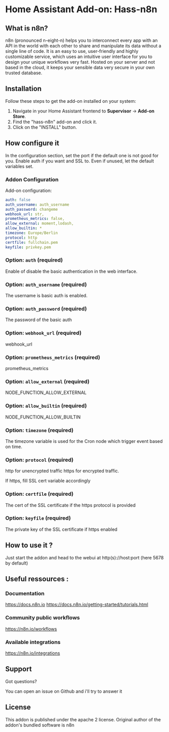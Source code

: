 # Home Assistant Add-on: Hass-n8n

## What is n8n?

n8n (pronounced n-eight-n) helps you to interconnect every app with an API in the world with each other to share and manipulate its data without a single line of code. It is an easy to use, user-friendly and highly customizable service, which uses an intuitive user interface for you to design your unique workflows very fast. Hosted on your server and not based in the cloud, it keeps your sensible data very secure in your own trusted database.

## Installation

Follow these steps to get the add-on installed on your system:

1. Navigate in your Home Assistant frontend to **Supervisor** -> **Add-on Store**.
2. Find the "hass-n8n" add-on and click it.
3. Click on the "INSTALL" button.

## How configure it

In the configuration section, set the port if the default one is not good for you. Enable auth if you want and SSL to.
Even if unused, let the default variables set.

### Addon Configuration

Add-on configuration:

```yaml
auth: false
auth_username: auth_username
auth_password: changeme
webhook_url: str,
prometheus_metrics: false,
allow_external: moment,lodash,
allow_builtin: *
timezone: Europe/Berlin
protocol: http
certfile: fullchain.pem
keyfile: privkey.pem
```

### Option: `auth` (required)

Enable of disable the basic authentication in the web interface.

### Option: `auth_username` (required)

The username is basic auth is enabled.

### Option: `auth_password` (required)

The password of the basic auth

### Option: `webhook_url` (required)

webhook_url

### Option: `prometheus_metrics` (required)

prometheus_metrics


### Option: `allow_external` (required)

NODE_FUNCTION_ALLOW_EXTERNAL

### Option: `allow_builtin` (required)

NODE_FUNCTION_ALLOW_BUILTIN

### Option: `timezone` (required)

The timezone variable is used for the Cron node which trigger event based on time.

### Option: `protocol` (required)

http for unencrypted traffic
https for encrypted traffic.

If https, fill SSL cert variable accordingly

### Option: `certfile` (required)

The cert of the SSL certificate if the https protocol is provided

### Option: `keyfile` (required)

The private key of the SSL certificate if https enabled

## How to use it ?

Just start the addon and head to the webui at http(s)://host:port (here 5678 by default)

## Useful ressources :

### Documentation

https://docs.n8n.io
https://docs.n8n.io/getting-started/tutorials.html

### Community public workflows

https://n8n.io/workflows

### Available integrations

https://n8n.io/integrations

## Support

Got questions?

You can open an issue on Github and i'll try to answer it

[repository]: https://github.com/Rbillon59/hass-n8n

## License

This addon is published under the apache 2 license. Original author of the addon's bundled software is n8n
